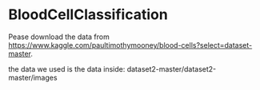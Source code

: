 # BloodCellClassification
Pease download the data from https://www.kaggle.com/paultimothymooney/blood-cells?select=dataset-master.

the data we used is the data inside: dataset2-master/dataset2-master/images
